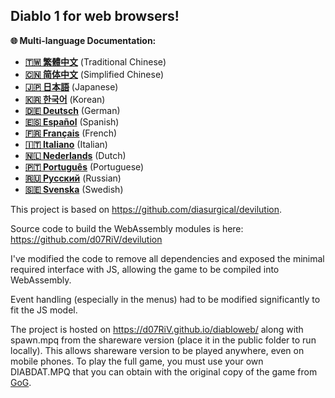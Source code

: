 ## Diablo 1 for web browsers!

**🌐 Multi-language Documentation:**
- **[🇹🇼 繁體中文](readme.zh-tw.md)** (Traditional Chinese)
- **[🇨🇳 简体中文](readme.zh-cn.md)** (Simplified Chinese)
- **[🇯🇵 日本語](readme.ja.md)** (Japanese)
- **[🇰🇷 한국어](readme.ko.md)** (Korean)
- **[🇩🇪 Deutsch](readme.de.md)** (German)
- **[🇪🇸 Español](readme.es.md)** (Spanish)
- **[🇫🇷 Français](readme.fr.md)** (French)
- **[🇮🇹 Italiano](readme.it.md)** (Italian)
- **[🇳🇱 Nederlands](readme.nl.md)** (Dutch)
- **[🇵🇹 Português](readme.pt.md)** (Portuguese)
- **[🇷🇺 Русский](readme.ru.md)** (Russian)
- **[🇸🇪 Svenska](readme.sv.md)** (Swedish)

This project is based on https://github.com/diasurgical/devilution.

Source code to build the WebAssembly modules is here: https://github.com/d07RiV/devilution

I've modified the code to remove all dependencies and exposed the minimal required interface with JS, allowing the game to be compiled into WebAssembly.

Event handling (especially in the menus) had to be modified significantly to fit the JS model.

The project is hosted on https://d07RiV.github.io/diabloweb/ along with spawn.mpq from the shareware version (place it in the public folder to run locally).
This allows shareware version to be played anywhere, even on mobile phones. To play the full game, you must use your own DIABDAT.MPQ that you can obtain
with the original copy of the game from [GoG](url=https://www.gog.com/game/diablo).
